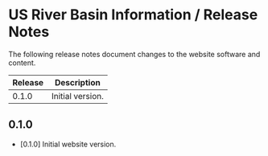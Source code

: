 # US River Basin Information / Release Notes

The following release notes document changes to the website software and content.

| **Release** | **Description** |
| -- | -- |
| 0.1.0 | Initial version. | 

## 0.1.0

* [0.1.0] Initial website version.

